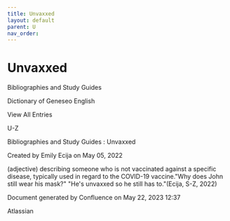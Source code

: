 ```yaml
---
title: Unvaxxed
layout: default
parent: U
nav_order:
---
```


# Unvaxxed

Bibliographies and Study Guides

Dictionary of Geneseo English

View All Entries

U-Z

Bibliographies and Study Guides : Unvaxxed

Created by  Emily Ecija on May 05, 2022

(adjective) describing someone who is not vaccinated against a specific disease, typically used in regard to the COVID-19 vaccine.&quot;Why does John still wear his mask?&quot; &quot;He's unvaxxed so he still has to.&quot;(Ecija, S-Z, 2022)

Document generated by Confluence on May 22, 2023 12:37

Atlassian
